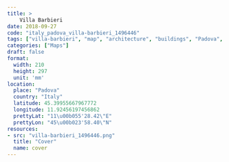 ```yaml
---
title: > 
    Villa Barbieri
date: 2018-09-27
code: "italy_padova_villa-barbieri_1496446"
tags: ["villa-barbieri", "map", "architecture", "buildings", "Padova", "Italy"]
categories: ["Maps"]
draft: false
format:
  width: 210
  height: 297
  unit: 'mm'
location:
  place: "Padova"
  country: "Italy"
  latitude: 45.39955667967772
  longitude: 11.92456197456862
  prettyLat: "11\u00b055'28.42\"E"
  prettyLon: "45\u00b023'58.40\"N"
resources:
- src: "villa-barbieri_1496446.png"
  title: "Cover"
  name: cover
---
```

